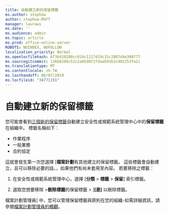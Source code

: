 ```yaml
---
title: 自動建立新的保留標籤
ms.author: stephow
author: stephow-MSFT
manager: laurawi
ms.date: ''
ms.audience: admin
ms.topic: article
ms.prod: office-online-server
ROBOTS: NOINDEX, NOFOLLOW
localization_priority: Normal
ms.openlocfilehash: 6f36420280cc016c1117d19c15c2887d4e308f77
ms.sourcegitcommit: 136b8209c52c2a05d0f2fdaab93b2cd92253fa2c
ms.translationtype: MT
ms.contentlocale: zh-TW
ms.lasthandoff: 06/07/2019
ms.locfileid: "34771191"
---
```

# <a name="new-retention-labels-created-automatically"></a>自動建立新的保留標籤

您可能會看到[三個新的保留標籤](https://docs.microsoft.com/office365/securitycompliance/file-plan-manager#default-retention-labels-and-label-policy)自動建立安全性或規範系統管理中心中的**保留標籤**在組織中。 標籤名稱如下：

- 作業程序
- 一般業務
- 合約協定

這就會發生第一次您選擇 [**檔案計劃**有其他建立的保留標籤。 這些標籤會自動建立，且可以移除必要的話，，如果他們有尚未套用至內容。 若要移除之標籤：

1. 在安全性或規範系統管理中心，選擇 [**分類** > **標籤** > **保留**] 索引標籤。

1. 選取您想要移除 >**刪除標籤**的保留標籤 > ]**[是]** 以刪除標籤。

檔案計劃管理員] 中，您可以管理保留標籤與原則在您的組織-如需詳細資訊，請參閱[檔案計劃管理員的概觀](https://docs.microsoft.com/office365/securitycompliance/file-plan-manager)。